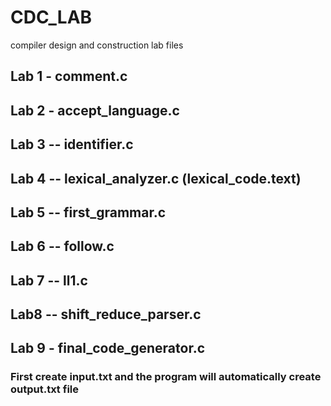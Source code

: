 # CDC_LAB
compiler design and construction lab files

## Lab 1 - comment.c
## Lab 2 - accept_language.c
## Lab 3 -- identifier.c
## Lab 4 -- lexical_analyzer.c (lexical_code.text)
## Lab 5 -- first_grammar.c
## Lab 6 -- follow.c
## Lab 7 -- ll1.c
## Lab8 -- shift_reduce_parser.c
## Lab 9 - final_code_generator.c 
### First create input.txt and the program will automatically create output.txt file
